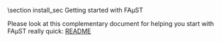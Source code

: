 \section install_sec Getting started with FAµST


Please look at this complementary document for helping you start with FAµST really quick: [README](./README.html)


